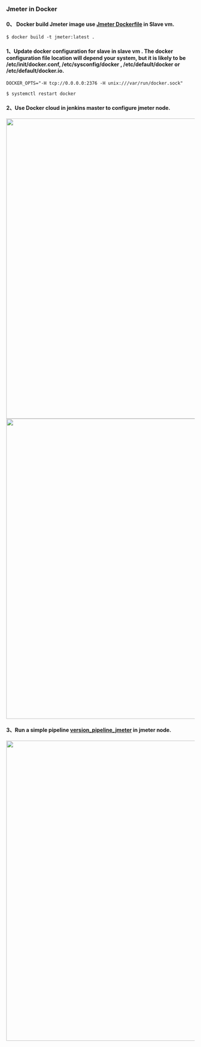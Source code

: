 ### Jmeter in Docker

#### 0、 Docker build Jmeter image use [Jmeter Dockerfile] in Slave vm.

```
$ docker build -t jmeter:latest .
```

#### 1、Update docker configuration for slave in slave vm . The docker configuration file location will depend your system, but it is likely to be /etc/init/docker.conf, /etc/sysconfig/docker , /etc/default/docker or /etc/default/docker.io.

```
DOCKER_OPTS="-H tcp://0.0.0.0:2376 -H unix:///var/run/docker.sock"
```
```
$ systemctl restart docker
```

#### 2、Use Docker cloud in jenkins master to configure jmeter node.

<img src="https://github.com/zbbkeepgoing/containerization/blob/master/Imgs/jenkins13.png" width="800" >
<img src="https://github.com/zbbkeepgoing/containerization/blob/master/Imgs/jenkins14.jpg" width="800" >

#### 3、Run a simple pipeline [version_pipeline_jmeter] in jmeter node. 

<img src="https://github.com/zbbkeepgoing/containerization/blob/master/Imgs/jenkins15.jpg" width="800" >





[Jmeter Dockerfile]:https://github.com/zbbkeepgoing/containerization/blob/master/Jmeter/Dockerfile
[version_pipeline_jmeter]:https://github.com/zbbkeepgoing/containerization/blob/master/Jmeter/version_pipeline_jmeter

